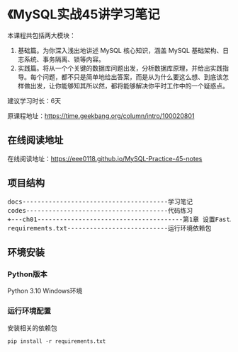 # 《MySQL实战45讲学习笔记

本课程共包括两大模块：
1. 基础篇。为你深入浅出地讲述 MySQL 核心知识，涵盖 MySQL 基础架构、日志系统、事务隔离、锁等内容。
2. 实践篇。将从一个个关键的数据库问题出发，分析数据库原理，并给出实践指导。每个问题，都不只是简单地给出答案，而是从为什么要这么想、到底该怎样做出发，让你能够知其所以然，都将能够解决你平时工作中的一个疑惑点。

建议学习时长：6天

原课程地址：https://time.geekbang.org/column/intro/100020801

## 在线阅读地址
在线阅读地址：https://eee0118.github.io/MySQL-Practice-45-notes

## 项目结构
<pre>
docs---------------------------------------学习笔记
codes--------------------------------------代码练习
+---ch01---------------------------------------第1章 设置FastAPI
requirements.txt---------------------------运行环境依赖包
</pre>

## 环境安装
### Python版本
Python 3.10 Windows环境

### 运行环境配置
安装相关的依赖包
```shell
pip install -r requirements.txt
```